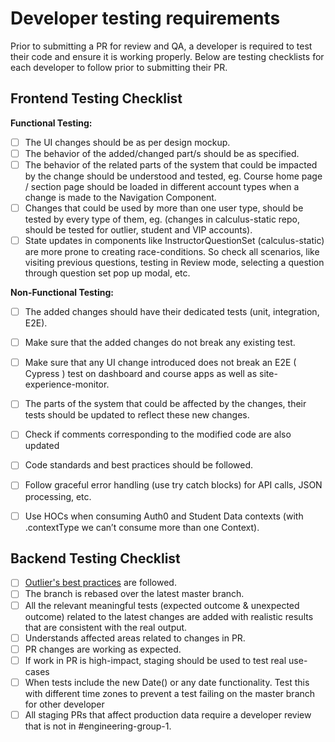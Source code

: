 # Developer testing requirements

Prior to submitting a PR for review and QA, a developer is required to test their code and ensure it is working properly. Below are testing checklists for each developer to follow prior to submitting their PR.

## Frontend Testing Checklist

**Functional Testing:**

- [ ] The UI changes should be as per design mockup.
- [ ] The behavior of the added/changed part/s should be as specified.
- [ ] The behavior of the related parts of the system that could be impacted by the change should be understood and tested, eg. Course home page / section page should be loaded in different account types when a change is made to the Navigation Component.
- [ ] Changes that could be used by more than one user type, should be tested by every type of them, eg. (changes in calculus-static repo, should be tested for outlier, student and VIP accounts).
- [ ] State updates in components like InstructorQuestionSet (calculus-static) are more prone to creating race-conditions. So check all scenarios, like visiting previous questions, testing in Review mode, selecting a question through question set pop up modal, etc.

**Non-Functional Testing:**

- [ ] The added changes should have their dedicated tests (unit, integration, E2E).
- [ ] Make sure that the added changes do not break any existing test.
- [ ] Make sure that any UI change introduced does not break an E2E ( Cypress ) test on dashboard and course apps as well as site-experience-monitor.
- [ ] The parts of the system that could be affected by the changes, their tests should be updated to reflect these new changes.
- [ ] Check if comments corresponding to the modified code are also updated
- [ ] Code standards and best practices should be followed.
- [ ] Follow graceful error handling (use try catch blocks) for API calls, JSON processing, etc.
- [ ] Use HOCs when consuming Auth0 and Student Data contexts (with .contextType we can’t consume more than one Context).


## Backend Testing Checklist

- [ ] [Outlier's best practices](https://github.com/outlier-org/onboarding/blob/master/codeStandards.md) are followed.
- [ ] The branch is rebased over the latest master branch.
- [ ] All the relevant meaningful tests (expected outcome & unexpected outcome) related to the latest changes are added with realistic results that are consistent with the real output.
- [ ] Understands affected areas related to changes in PR.
- [ ] PR changes are working as expected.
- [ ] If work in PR is high-impact, staging should be used to test real use-cases
- [ ] When tests include the new Date() or any date functionality. Test this with different time zones to prevent a test failing on the master branch for other developer
- [ ] All staging PRs that affect production data require a developer review that is not in #engineering-group-1.
